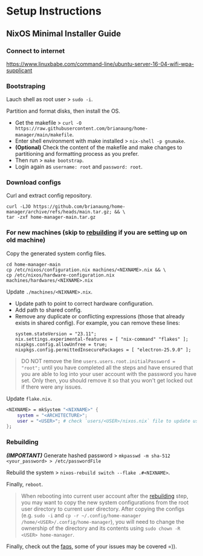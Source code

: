 # Setup Instructions

## NixOS Minimal Installer Guide

### Connect to internet
https://www.linuxbabe.com/command-line/ubuntu-server-16-04-wifi-wpa-supplicant

### Bootstraping
Lauch shell as root user > `sudo -i`.

Partition and format disks, then install the OS.
- Get the makefile > `curl -O https://raw.githubusercontent.com/brianaung/home-manager/main/makefile`.
- Enter shell environment with make installed > `nix-shell -p gnumake`.
- **(Optional)** Check the content of the makefile and make changes to partitioning and formatting process as you prefer.
- Then run > `make bootstrap`.
- Login again as `username: root` and `password: root`. 

### Download configs
Curl and extract config repository.
```
curl -LJO https://github.com/brianaung/home-manager/archive/refs/heads/main.tar.gz; && \
tar -zxf home-manager-main.tar.gz
```

### For new machines (skip to [rebuilding](#rebuilding) if you are setting up on old machine)
Copy the generated system config files.
```
cd home-manager-main
cp /etc/nixos/configuration.nix machines/<NIXNAME>.nix && \
cp /etc/nixos/hardware-configuration.nix machines/hardwares/<NIXNAME>.nix
```

Update `./machines/<NIXNAME>.nix`.
- Update path to point to correct hardware configuration.
- Add path to shared config.
- Remove any duplicate or conflicting expressions (those that already exists in shared config). For example, you can remove these lines:
    ```
    system.stateVersion = "23.11";
    nix.settings.experimental-features = [ "nix-command" "flakes" ];
    nixpkgs.config.allowUnfree = true;
    nixpkgs.config.permittedInsecurePackages = [ "electron-25.9.0" ];
    ```

> DO NOT remove the line `users.users.root.initialPassword = "root";` until you have completed all the steps and have ensured that you are able to log into your user account with the password you have set. Only then, you should remove it so that you won't get locked out if there were any issues.

Update `flake.nix`.
```nix
<NIXNAME> = mkSystem "<NIXNAME>" {
    system = "<ARCHITECTURE>";
    user = "<USER>"; # check `users/<USER>/nixos.nix` file to update user account details
};
```

### Rebuilding
***(IMPORTANT)*** Generate hashed password > `mkpasswd -m sha-512 <your_password> > /etc/passwordFile`

Rebuild the system > `nixos-rebuild switch --flake .#<NIXNAME>`.

Finally, `reboot`.

> When rebooting into current user account after the [rebuilding](#rebuilding) step, you may want to copy the new system configurations from the root user directory to current user directory. After copying the configs (e.g. `sudo -i` and `cp -r ~/.config/home-manager /home/<USER>/.config/home-manager`), you will need to change the ownership of the directory and its contents using `sudo chown -R <USER> home-manager`.

Finally, check out the [faqs](https://github.com/brianaung/home-manager/blob/main/docs/faqs.md), some of your issues may be covered =)).

